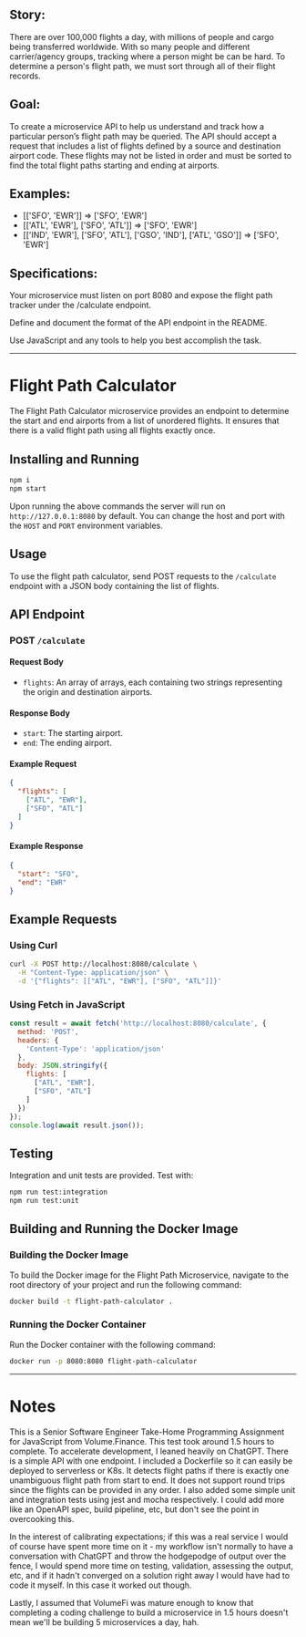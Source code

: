 ## Story: 
There are over 100,000 flights a day, with millions of people and cargo being transferred worldwide. With so many people and different carrier/agency groups, tracking where a person might be can be hard. To determine a person's flight path, we must sort through all of their flight records.

## Goal: 
To create a microservice API to help us understand and track how a particular person’s flight path may be queried. The API should accept a request that includes a list of flights defined by a source and destination airport code. These flights may not be listed in order and must be sorted to find the total flight paths starting and ending at airports.

## Examples: 
- [['SFO', 'EWR']]                                                                    => ['SFO', 'EWR']
- [['ATL', 'EWR'], ['SFO', 'ATL']]                                               => ['SFO', 'EWR']
- [['IND', 'EWR'], ['SFO', 'ATL'], ['GSO', 'IND'], ['ATL', 'GSO']] => ['SFO', 'EWR']

## Specifications: 
Your microservice must listen on port 8080 and expose the flight path tracker under the /calculate endpoint.

Define and document the format of the API endpoint in the README.

Use JavaScript and any tools to help you best accomplish the task.

------------

# Flight Path Calculator

The Flight Path Calculator microservice provides an endpoint to determine the start and end airports from a list of unordered flights. It ensures that there is a valid flight path using all flights exactly once.

## Installing and Running

```bash
npm i
npm start
```

Upon running the above commands the server will run on `http://127.0.0.1:8080` by default. You can change the host and port with the `HOST` and `PORT` environment variables.

## Usage

To use the flight path calculator, send POST requests to the `/calculate` endpoint with a JSON body containing the list of flights.

## API Endpoint

### POST `/calculate`

#### Request Body

- `flights`: An array of arrays, each containing two strings representing the origin and destination airports.

#### Response Body

- `start`: The starting airport.
- `end`: The ending airport.

#### Example Request

```json
{
  "flights": [
    ["ATL", "EWR"],
    ["SFO", "ATL"]
  ]
}
```

#### Example Response

```json
{
  "start": "SFO",
  "end": "EWR"
}
```

## Example Requests

### Using Curl

```bash
curl -X POST http://localhost:8080/calculate \
  -H "Content-Type: application/json" \
  -d '{"flights": [["ATL", "EWR"], ["SFO", "ATL"]]}'
```

### Using Fetch in JavaScript

```javascript
const result = await fetch('http://localhost:8080/calculate', {
  method: 'POST',
  headers: {
    'Content-Type': 'application/json'
  },
  body: JSON.stringify({
    flights: [
      ["ATL", "EWR"],
      ["SFO", "ATL"]
    ]
  })
});
console.log(await result.json());
```

## Testing

Integration and unit tests are provided. Test with:

```bash
npm run test:integration
npm run test:unit
```

## Building and Running the Docker Image

### Building the Docker Image

To build the Docker image for the Flight Path Microservice, navigate to the root directory of your project and run the following command:

```bash
docker build -t flight-path-calculator .
```

### Running the Docker Container

Run the Docker container with the following command:

```bash
docker run -p 8080:8080 flight-path-calculator
```

------------

# Notes

This is a Senior Software Engineer Take-Home Programming Assignment for JavaScript from Volume.Finance. This test took around 1.5 hours to complete. To accelerate development, I leaned heavily on ChatGPT. There is a simple API with one endpoint. I included a Dockerfile so it can easily be deployed to serverless or K8s. It detects flight paths if there is exactly one unambiguous flight path from start to end. It does not support round trips since the flights can be provided in any order. I also added some simple unit and integration tests using jest and mocha respectively. I could add more like an OpenAPI spec, build pipeline, etc, but don't see the point in overcooking this.

In the interest of calibrating expectations; if this was a real service I would of course have spent more time on it - my workflow isn't normally to have a conversation with ChatGPT and throw the hodgepodge of output over the fence, I would spend more time on testing, validation, assessing the output, etc, and if it hadn't converged on a solution right away I would have had to code it myself. In this case it worked out though.

Lastly, I assumed that VolumeFi was mature enough to know that completing a coding challenge to build a microservice in 1.5 hours doesn't mean we'll be building 5 microservices a day, hah.
